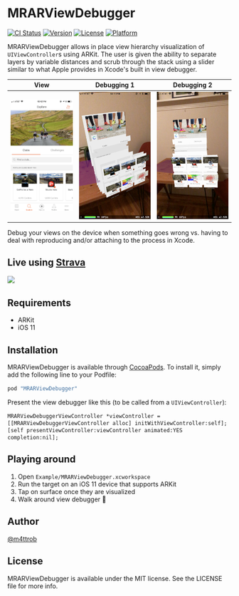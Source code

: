 # MRARViewDebugger

[![CI Status](http://img.shields.io/travis/mattrobmattrob/MRARViewDebugger.svg?style=flat)](https://travis-ci.org/mattrobmattrob/MRARViewDebugger)
[![Version](https://img.shields.io/cocoapods/v/MRARViewDebugger.svg?style=flat)](http://cocoapods.org/pods/MRARViewDebugger)
[![License](https://img.shields.io/cocoapods/l/MRARViewDebugger.svg?style=flat)](http://cocoapods.org/pods/MRARViewDebugger)
[![Platform](https://img.shields.io/cocoapods/p/MRARViewDebugger.svg?style=flat)](http://cocoapods.org/pods/MRARViewDebugger)

MRARViewDebugger allows in place view hierarchy visualization of `UIViewController`s using ARKit.
The user is given the ability to separate layers by variable distances and scrub through the stack
using a slider similar to what Apple provides in Xcode's built in view debugger.

|View|Debugging 1|Debugging 2|
|---|---|---|
|<img src="/Media/View.PNG?raw=true" width="250">|<img src="/Media/View-Expanded-1.PNG?raw=true" width="250">|<img src="/Media/View-Expanded-2.PNG?raw=true" width="250">|

Debug your views on the device when something goes wrong vs. having to deal with reproducing and/or
attaching to the process in Xcode.

## Live using [Strava](https://blog.strava.com/careers/)

<img src="/Media/View-AR.gif?raw=true" width="250">

## Requirements

- ARKit
- iOS 11

## Installation

MRARViewDebugger is available through [CocoaPods](http://cocoapods.org). To install
it, simply add the following line to your Podfile:

```ruby
pod "MRARViewDebugger"
```

Present the view debugger like this (to be called from a `UIViewController`):
```objc
MRARViewDebuggerViewController *viewController = [[MRARViewDebuggerViewController alloc] initWithViewController:self];
[self presentViewController:viewController animated:YES completion:nil];
```

## Playing around

1. Open `Example/MRARViewDebugger.xcworkspace`
2. Run the target on an iOS 11 device that supports ARKit
3. Tap on surface once they are visualized
4. Walk around view debugger 🎉

## Author

[@m4ttrob](https://twitter.com/m4ttrob)

## License

MRARViewDebugger is available under the MIT license. See the LICENSE file for more info.
